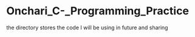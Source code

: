 # Onchari_C-_Programming_Practice
the directory stores the code I will be using in future and sharing
